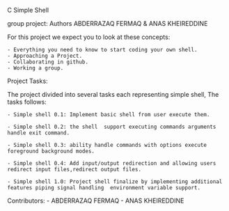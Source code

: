 C Simple Shell

group project: Authors ABDERRAZAQ FERMAQ & ANAS KHEIREDDINE

For this project we expect you to look at these concepts:

	- Everything you need to know to start coding your own shell.
	- Approaching a Project.
	- Collaborating in github.
	- Working a group.

Project Tasks:

The project divided into several tasks each representing simple shell, The tasks follows:

	- Simple shell 0.1: Implement basic shell from user execute them.

	- Simple shell 0.2: the shell  support executing commands arguments handle exit command.

	- Simple shell 0.3: ability handle commands with options execute foreground background modes.

	- Simple shell 0.4: Add input/output redirection and allowing users redirect input files,redirect output files.

	- Simple shell 1.0: Project shell finalize by implementing additional features piping signal handling  environment variable support.

Contributors:
		- ABDERRAZAQ FERMAQ
		- ANAS KHEIREDDINE
